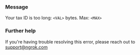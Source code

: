 
### Message
Your tax ID is too long: <code>&lt;VAL&gt;</code> bytes. Max: <code>&lt;MAX&gt;</code>

### Further help
If you're having trouble resolving this error, please reach out to [support@ngrok.com](mailto:support@ngrok.com?subject=Help%20with%20ERR_NGROK_1001)

